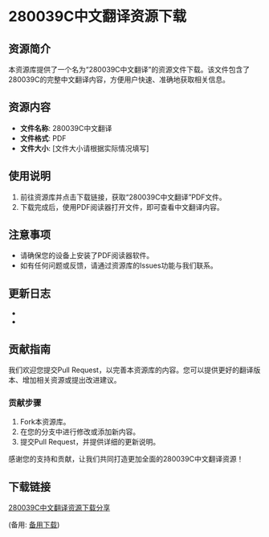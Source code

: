  # 280039C中文翻译资源下载

 ## 资源简介
 本资源库提供了一个名为“280039C中文翻译”的资源文件下载。该文件包含了280039C的完整中文翻译内容，方便用户快速、准确地获取相关信息。

 ## 资源内容
 - **文件名称**: 280039C中文翻译
 - **文件格式**: PDF
 - **文件大小**: [文件大小请根据实际情况填写]

 ## 使用说明
 1. 前往资源库并点击下载链接，获取“280039C中文翻译”PDF文件。
 2. 下载完成后，使用PDF阅读器打开文件，即可查看中文翻译内容。

 ## 注意事项
 - 请确保您的设备上安装了PDF阅读器软件。
 - 如有任何问题或反馈，请通过资源库的Issues功能与我们联系。

 ## 更新日志
 - [更新日期]: 修复了翻译中部分错误
 - [更新日期]: 添加了新的翻译版本

 ## 贡献指南
 我们欢迎您提交Pull Request，以完善本资源库的内容。您可以提供更好的翻译版本、增加相关资源或提出改进建议。

 ### 贡献步骤
 1. Fork本资源库。
 2. 在您的分支中进行修改或添加新内容。
 3. 提交Pull Request，并提供详细的更新说明。

 感谢您的支持和贡献，让我们共同打造更加全面的280039C中文翻译资源！

 ## 下载链接
 [280039C中文翻译资源下载分享](https://pan.quark.cn/s/612601417a7a) 

 (备用: [备用下载](https://pan.baidu.com/s/1eg-bVeQ2JcHboMUjTGKkxQ?pwd=1234))
